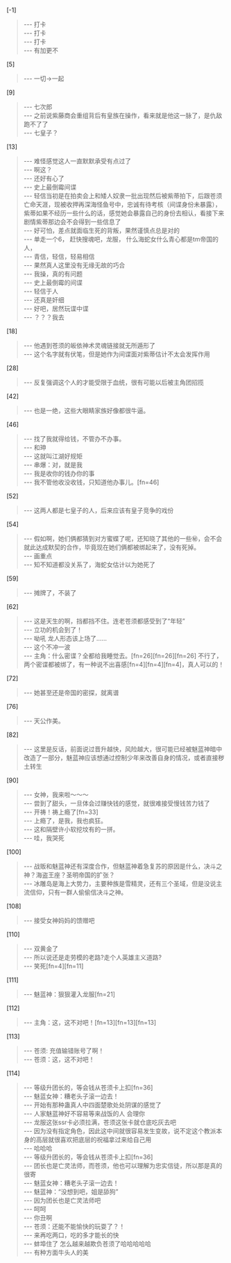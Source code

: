 
[-1] 
>--- 打卡<br>
>--- 打卡<br>
>--- 打卡<br>
>--- 有加更不<br>

[5] 
>--- 一切->一起<br>

[9] 
>--- 七次郎<br>
>--- 之前说紫藤商会重组背后有皇族在操作，看来就是他这一脉了，是仇敌跑不了了<br>
>--- 七皇子？<br>

[13] 
>--- 难怪感觉这人一直默默承受有点过了<br>
>--- 啊这？<br>
>--- 还好有心了<br>
>--- 史上最倒霉间谍<br>
>--- 轻信当初是在拍卖会上和矮人奴隶一批出现然后被紫蒂拍下，后跟苍须亡命天涯，现被收押再深海怪鱼号中，忠诚有待考核（间谍身份未暴露），紫蒂如果不经历一些什么的话，感觉她会暴露自己的身份去相认，看接下来剧情紫蒂那边会不会得到一些信息了<br>
>--- 好可怕，差点就面临生死的背叛，果然谨慎点总是对的<br>
>--- 单走一个6，
赶快搜魂吧，龙服，
什么海蛇女什么青心都是tm帝国的人，<br>
>--- 青信，轻信，轻易相信<br>
>--- 果然真人这里没有无缘无故的巧合<br>
>--- 我操，真的有问题<br>
>--- 史上最倒霉的间谍<br>
>--- 轻信于人<br>
>--- 还真是奸细<br>
>--- 好吧，居然玩谍中谍<br>
>--- ？？？我去<br>

[18] 
>--- 他遇到苍须的皈依神术灵魂链接就无所遁形了<br>
>--- 这个名字就有伏笔，但是她作为间谍面对紫蒂估计不太会发挥作用<br>

[28] 
>--- 反复强调这个人的才能受限于血统，很有可能以后被主角团招揽<br>

[42] 
>--- 也是一绝，这些大眼睛家族好像都很牛逼。<br>

[46] 
>--- 找了我就得给钱，不管办不办事。<br>
>--- 和珅<br>
>--- 这就叫江湖好规矩<br>
>--- 串爆：对，就是我<br>
>--- 我是收你的钱办你的事<br>
>--- 我不管他收没收钱，只知道他办事儿。[fn=46]<br>

[52] 
>--- 这两人都是七皇子的人，后来应该有皇子竞争的戏份<br>

[54] 
>--- 假如啊，她们俩都猜到对方蜜蝶了呢，还知晓了其他的一些㊙️，会不会就此达成默契的合作，毕竟现在她们俩都被绑起来了，没有死掉。<br>
>--- 画重点<br>
>--- 知不知道都没关系了，海蛇女估计以为她死了<br>

[59] 
>--- 摊牌了，不装了<br>

[62] 
>--- 这是天生的啊，挡都挡不住。连老苍须都感受到了“年轻”<br>
>--- 立功的机会到了！<br>
>--- 呦吼 龙人形态该上场了……<br>
>--- 这个不冲一波<br>
>--- 主角：什么密谍？全都给我睡觉去。[fn=26][fn=26][fn=26]
不行了，两个密谍都被绑了，有一种说不出喜感[fn=4][fn=4][fn=4]，真人可以的！<br>

[72] 
>--- 她甚至还是帝国的密探，就离谱<br>

[76] 
>--- 天公作美。<br>

[82] 
>--- 这里是反话，前面说过晋升越快，风险越大，很可能已经被魅蓝神暗中改造了一部分，魅蓝神应该想通过控制少年来改善自身的情况，或者直接秽土转生<br>

[90] 
>--- 女神，我来啦～～～<br>
>--- 尝到了甜头，一旦体会过赚快钱的感觉，就很难接受慢钱苦力钱了<br>
>--- 开祷！祷上瘾了[fn=33]<br>
>--- 上瘾了，是我，我也疯狂。<br>
>--- 这和隔壁许小软挖坟有的一拼。<br>
>--- 哇，我哭死<br>

[100] 
>--- 战贩和魅蓝神还有深度合作，但魅蓝神着急复苏的原因是什么，决斗之神？海盗王座？圣明帝国的扩张？<br>
>--- 冰雕岛是海上大势力，主要种族是雪精灵，还有三个圣域，但是没说主流信仰，只有一群人偷偷信决斗之神。<br>

[108] 
>--- 接受女神妈妈的馈赠吧<br>

[110] 
>--- 双黄金了<br>
>--- 所以说还是走劳模的老路?走个人英雄主义道路?<br>
>--- 笑死[fn=4][fn=11]<br>

[111] 
>--- 魅蓝神：狠狠灌入龙服[fn=21]<br>

[112] 
>--- 主角：这，这不对吧！[fn=13][fn=13][fn=13]<br>

[113] 
>--- 苍须:  充值输错账号了啊！<br>
>--- 苍须：这，这不对吧！<br>

[114] 
>--- 等级升团长的，等会钱从苍须卡上扣[fn=36]<br>
>--- 魅蓝女神：糟老头子滚一边去！<br>
>--- 开始有那种蛊真人中四面楚歌处处阴谋的感觉了<br>
>--- 人家魅蓝神好不容易等来战饭的人 会理你<br>
>--- 龙服这张ssr卡必须拉满，苍须这张卡就仓底吃灰去吧<br>
>--- 因为没有指定角色，因此这中间就很容易发生变故，说不定这个教派本身的高层就很喜欢把底层的祝福拿过来给自己用<br>
>--- 哈哈哈<br>
>--- 等级升团长的，等会钱从苍须卡上扣[fn=36]<br>
>--- 团长也是亡灵法师，而苍须，他也可以理解为忠实信徒，所以那是真的很寄<br>
>--- 魅蓝女神：糟老头子滚一边去！<br>
>--- 魅蓝神：“没想到吧，姐是舔狗”<br>
>--- 因为团长也是亡灵法师吧<br>
>--- 呵呵<br>
>--- 你丑啊<br>
>--- 苍须：还能不能愉快的玩耍了？！<br>
>--- 来再吃两口，吃的多才能长的快<br>
>--- 蚌埠住了 怎么越来越欺负苍须了哈哈哈哈哈<br>
>--- 有种方面牛头人的美<br>
